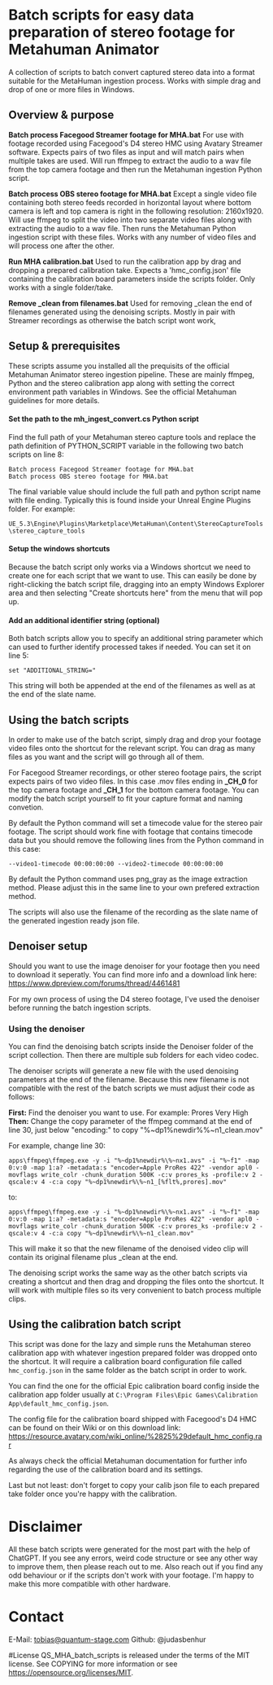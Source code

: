 # Batch scripts for easy data preparation of stereo footage for Metahuman Animator
A collection of scripts to batch convert captured stereo data into a format suitable for the MetaHuman ingestion process. Works with simple drag and drop of one or more files in Windows.

## Overview & purpose

**Batch process Facegood Streamer footage for MHA.bat**
For use with footage recorded using Facegood's D4 stereo HMC using Avatary Streamer software. Expects pairs of two files as input and will match pairs when multiple takes are used. Will run ffmpeg to extract the audio to a wav file from the top camera footage and then run the Metahuman ingestion Python script.

**Batch process OBS stereo footage for MHA.bat**
Except a single video file containing both stereo feeds recorded in horizontal layout where bottom camera is left and top camera is right in the following resolution: 2160x1920. Will use ffmpeg to split the video into two separate video files along with extracting the audio to a wav file. Then runs the Metahuman Python ingestion script with these files. Works with any number of video files and will process one after the other.

**Run MHA calibration.bat**
Used to run the calibration app by drag and dropping a prepared calibration take. Expects a 'hmc_config.json' file containing the calibration board parameters inside the scripts folder. Only works with a single folder/take.

**Remove _clean from filenames.bat**
Used for removing _clean the end of filenames generated using the denoising scripts. Mostly in pair with Streamer recordings as otherwise the batch script wont work,


## Setup & prerequisites
These scripts assume you installed all the prequisits of the official Metahuman Animator stereo ingestion pipeline.  These are mainly ffmpeg, Python and the stereo calibration app along with setting the correct environment path variables in Windows. See the official Metahuman guidelines for more details. 

#### Set the path to the mh_ingest_convert.cs Python script
Find the full path of your Metahuman stereo capture tools and replace the path definition of PYTHON_SCRIPT variable in the following two batch scripts on line 8:

    Batch process Facegood Streamer footage for MHA.bat
    Batch process OBS stereo footage for MHA.bat

The final variable value should include the full path and python script name with file ending. Typically this is found inside your Unreal Engine Plugins folder. For example:

`UE_5.3\Engine\Plugins\Marketplace\MetaHuman\Content\StereoCaptureTools\stereo_capture_tools`

#### Setup the windows shortcuts
Because the batch script only works via a Windows shortcut we need to create one for each script that we want to use. This can easily be done by right-clicking the batch script file, dragging into an empty Windows Explorer area and then selecting "Create shortcuts here" from the menu that will pop up. 

#### Add an additional identifier string (optional)
Both batch scripts allow you to specify an additional string parameter which can used to further identify processed takes if needed. You can set it on line 5:

`set "ADDITIONAL_STRING="`

This string will both be appended at the end of the filenames as well as at the end of the slate name.

## Using the batch scripts

In order to make use of the batch script, simply drag and drop your footage video files onto the shortcut for the relevant script. You can drag as many files as you want and the script will go through all of them. 

For Facegood Streamer recordings, or other stereo footage pairs, the script expects pairs of two video files. In this case .mov files ending in **_CH_0** for the top camera footage and **_CH_1** for the bottom camera footage. You can modify the batch script yourself to fit your capture format and naming convetion. 

By default the Python command will set a timecode value for the stereo pair footage. The script should work fine with footage that contains timecode data but you should remove the following lines from the Python command in this case:

    --video1-timecode 00:00:00:00 --video2-timecode 00:00:00:00

By default the Python command uses png_gray as the image extraction method. Please adjust this in the same line to your own prefered extraction method. 

The scripts will also use the filename of the recording as the slate name of the generated ingestion ready json file.

## Denoiser setup

Should you want to use the image denoiser for your footage then you need to download it seperatly. You can find more info and a download link here: https://www.dpreview.com/forums/thread/4461481

For my own process of using the D4 stereo footage, I've used the denoiser before running the batch ingestion scripts.

### Using the denoiser

You can find the denoising batch scripts inside the Denoiser folder of the script collection. Then there are multiple sub folders for each video codec. 

The denoiser scripts will generate a new file with the used denoising parameters at the end of the filename. Because this new filename is not compatible with the rest of the batch scripts we must adjust their code as follows:

**First:** Find the denoiser you want to use. For example: Prores Very High
**Then:** Change the copy parameter of the ffmpeg command at the end of line 30, just below "encoding:" to copy "%~dp1%newdir%\%~n1_clean.mov"

For example, change line 30: 

`apps\ffmpeg\ffmpeg.exe -y -i "%~dp1%newdir%\%~nx1.avs" -i "%~f1" -map 0:v:0 -map 1:a? -metadata:s "encoder=Apple ProRes 422" -vendor apl0 -movflags write_colr -chunk_duration 500K -c:v prores_ks -profile:v 2 -qscale:v 4 -c:a copy "%~dp1%newdir%\%~n1_[%flt%,prores].mov"`

to: 

`apps\ffmpeg\ffmpeg.exe -y -i "%~dp1%newdir%\%~nx1.avs" -i "%~f1" -map 0:v:0 -map 1:a? -metadata:s "encoder=Apple ProRes 422" -vendor apl0 -movflags write_colr -chunk_duration 500K -c:v prores_ks -profile:v 2 -qscale:v 4 -c:a copy "%~dp1%newdir%\%~n1_clean.mov"`

This will make it so that the new filename of the denoised video clip will contain its original filename plus _clean at the end.

The denoising script works the same way as the other batch scripts via creating a shortcut and then drag and dropping the files onto the shortcut. It will work with multiple files so its very convenient to batch process multiple clips.

## Using the calibration batch script

This script was done for the lazy and simple runs the Metahuman stereo calibration app with whatever ingestion prepared folder was dropped onto the shortcut. It will require a calibration board configuration file called `hmc_config.json` in the same folder as the batch script in order to work. 

You can find the one for the official Epic calibration board config inside  the calibration app folder usually at `C:\Program Files\Epic Games\Calibration App\default_hmc_config.json`.

The config file for the calibration board shipped with Facegood's D4 HMC can be found on their Wiki or on this download link: https://resource.avatary.com/wiki_online/%2825%29default_hmc_config.rar

As always check the official Metahuman documentation for further info regarding the use of the calibration board and its settings. 

Last but not least: don't forget to copy your calib json file to each prepared take folder once you're happy with the calibration. 

# Disclaimer

All these batch scripts were generated for the most part with the help of ChatGPT. If you see any errors, weird code structure or see any other way to improve them, then please reach out to me. Also reach out if you find any odd behaviour or if the scripts don't work with your footage. I'm happy to make this more compatible with other hardware.  

# Contact
E-Mail: tobias@quantum-stage.com
Github: @judasbenhur

#License
QS_MHA_batch_scripts is released under the terms of the MIT license. See COPYING for more information or see https://opensource.org/licenses/MIT.


